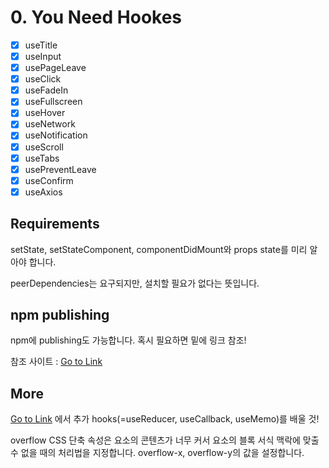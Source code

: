 # 0. You Need Hookes

- [x] useTitle
- [x] useInput
- [x] usePageLeave
- [x] useClick
- [x] useFadeIn
- [x] useFullscreen
- [x] useHover
- [x] useNetwork
- [x] useNotification
- [x] useScroll
- [x] useTabs
- [x] usePreventLeave
- [x] useConfirm
- [x] useAxios

## Requirements

setState, setStateComponent, componentDidMount와 props state를 미리 알아야 합니다.

peerDependencies는 요구되지만, 설치할 필요가 없다는 뜻입니다.

## npm publishing

npm에 publishing도 가능합니다. 혹시 필요하면 밑에 링크 참조!

참조 사이트 : [Go to Link](https://nomadcoders.co/react-hooks-introduction/lectures/1603)

## More

[Go to Link](https://ko.reactjs.org/docs/hooks-reference.html) 에서 추가 hooks(=useReducer, useCallback, useMemo)를 배울 것!

overflow CSS 단축 속성은 요소의 콘텐츠가 너무 커서 요소의 블록 서식 맥락에 맞출 수 없을 때의 처리법을 지정합니다. overflow-x, overflow-y의 값을 설정합니다.
